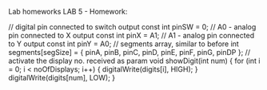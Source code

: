 Lab homeworks
LAB 5 - Homework:

// digital pin connected to switch output
const int pinSW = 0; 
// A0 - analog pin connected to X output
const int pinX = A1; 
// A1 - analog pin connected to Y output
const int pinY = A0; 
// segments array, similar to before
int segments[segSize] = {
pinA, pinB, pinC, pinD, pinE, pinF, pinG, pinDP
};
  // activate the display no. received as param
void showDigit(int num) {
  for (int i = 0; i < noOfDisplays; i++) {
    digitalWrite(digits[i], HIGH);
  }
  digitalWrite(digits[num], LOW);
}

